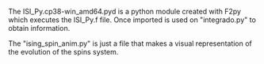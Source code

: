 The ISI_Py.cp38-win_amd64.pyd is a python module created with F2py which executes the ISI_Py.f file. Once imported is used on "integrado.py" to obtain information.

The "ising_spin_anim.py" is just a file that makes a visual representation of the evolution of the spins system.
